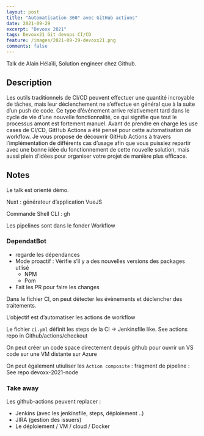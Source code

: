 ```yaml
---
layout: post
title: "Automatisation 360° avec GitHub actions"
date: 2021-09-29
excerpt: "Devoxx 2021"
tags: Devoxx21 Git devops CI/CD
feature: /images/2021-09-29-devoxx21.png
comments: false
---
```


Talk de Alain Hélaïli, Solution engineer chez Github.

## Description

Les outils traditionnels de CI/CD peuvent effectuer une quantité incroyable de tâches, mais leur déclenchement ne s’effectue en général que à la suite d’un push de code. Ce type d’événement arrive relativement tard dans le cycle de vie d’une nouvelle fonctionnalité, ce qui signifie que tout le processus amont est fortement manuel. Avant de prendre en charge les use cases de CI/CD, GitHub Actions a été pensé pour cette automatisation de workflow. Je vous propose de découvrir GitHub Actions à travers l’implémentation de différents cas d’usage afin que vous puissiez repartir avec une bonne idée du fonctionnement de cette nouvelle solution, mais aussi plein d’idées pour organiser votre projet de manière plus efficace.

## Notes

Le talk est orienté démo.

Nuxt : générateur d’application VueJS

Commande Shell CLI : gh 

Les pipelines sont dans le fonder Workflow

### DependatBot

- regarde les dépendances
- Mode proactif : Vérifie s’il y a des nouvelles versions des packages utlisé
    - NPM
    - Pom
- Fait les PR pour faire les changes

Dans le fichier CI, on peut détecter les évènements et déclencher des traitements.

L’objectif est d’automatiser les actions de workflow

Le fichier `ci.yml` définit les steps de la CI -> Jenkinsfile like. See actions repo in Github/actions/checkout

On peut créer un code space directement depuis github pour ouvrir un VS code sur une VM distante sur Azure

On peut également utiuliser les `Action composite` : fragment de pipeline : See repo devoxx-2021-node


### Take away

Les github-actions peuvent replacer :

- Jenkins (avec les jenkinsfile, steps, déploiement ..)
- JIRA (gestion des issuers)
- Le déploiement / VM / cloud / Docker


